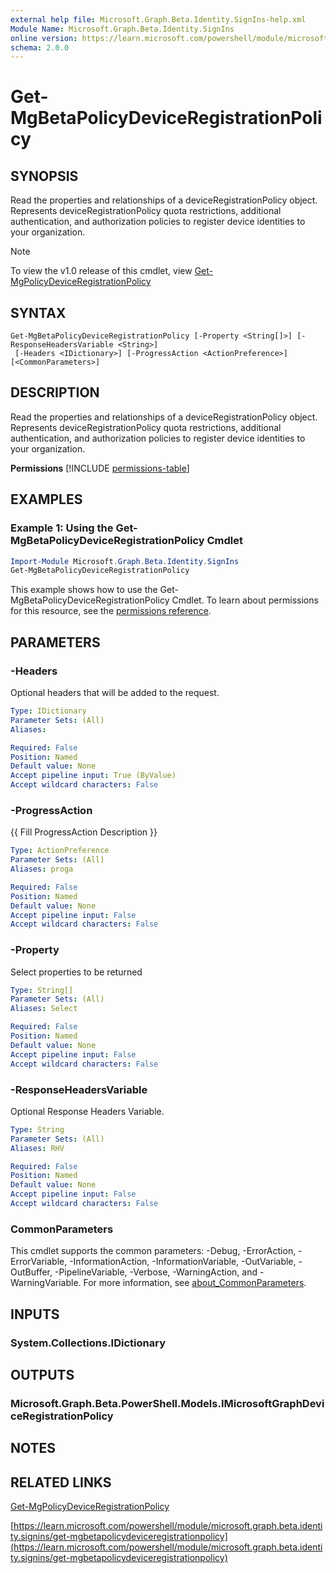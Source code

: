 ```yaml
---
external help file: Microsoft.Graph.Beta.Identity.SignIns-help.xml
Module Name: Microsoft.Graph.Beta.Identity.SignIns
online version: https://learn.microsoft.com/powershell/module/microsoft.graph.beta.identity.signins/get-mgbetapolicydeviceregistrationpolicy
schema: 2.0.0
---
```


# Get-MgBetaPolicyDeviceRegistrationPolicy

## SYNOPSIS
Read the properties and relationships of a deviceRegistrationPolicy object.
Represents deviceRegistrationPolicy quota restrictions, additional authentication, and authorization policies to register device identities to your organization.

> [!NOTE]
> To view the v1.0 release of this cmdlet, view [Get-MgPolicyDeviceRegistrationPolicy](/powershell/module/Microsoft.Graph.Identity.SignIns/Get-MgPolicyDeviceRegistrationPolicy?view=graph-powershell-1.0)

## SYNTAX

```
Get-MgBetaPolicyDeviceRegistrationPolicy [-Property <String[]>] [-ResponseHeadersVariable <String>]
 [-Headers <IDictionary>] [-ProgressAction <ActionPreference>] [<CommonParameters>]
```

## DESCRIPTION
Read the properties and relationships of a deviceRegistrationPolicy object.
Represents deviceRegistrationPolicy quota restrictions, additional authentication, and authorization policies to register device identities to your organization.

**Permissions**
[!INCLUDE [permissions-table](~/../graphref/api-reference/beta/includes/permissions/deviceregistrationpolicy-get-permissions.md)]

## EXAMPLES
### Example 1: Using the Get-MgBetaPolicyDeviceRegistrationPolicy Cmdlet
```powershell
Import-Module Microsoft.Graph.Beta.Identity.SignIns
Get-MgBetaPolicyDeviceRegistrationPolicy
```
This example shows how to use the Get-MgBetaPolicyDeviceRegistrationPolicy Cmdlet.
To learn about permissions for this resource, see the [permissions reference](/graph/permissions-reference).

## PARAMETERS

### -Headers
Optional headers that will be added to the request.

```yaml
Type: IDictionary
Parameter Sets: (All)
Aliases:

Required: False
Position: Named
Default value: None
Accept pipeline input: True (ByValue)
Accept wildcard characters: False
```

### -ProgressAction
{{ Fill ProgressAction Description }}

```yaml
Type: ActionPreference
Parameter Sets: (All)
Aliases: proga

Required: False
Position: Named
Default value: None
Accept pipeline input: False
Accept wildcard characters: False
```

### -Property
Select properties to be returned

```yaml
Type: String[]
Parameter Sets: (All)
Aliases: Select

Required: False
Position: Named
Default value: None
Accept pipeline input: False
Accept wildcard characters: False
```

### -ResponseHeadersVariable
Optional Response Headers Variable.

```yaml
Type: String
Parameter Sets: (All)
Aliases: RHV

Required: False
Position: Named
Default value: None
Accept pipeline input: False
Accept wildcard characters: False
```

### CommonParameters
This cmdlet supports the common parameters: -Debug, -ErrorAction, -ErrorVariable, -InformationAction, -InformationVariable, -OutVariable, -OutBuffer, -PipelineVariable, -Verbose, -WarningAction, and -WarningVariable. For more information, see [about_CommonParameters](http://go.microsoft.com/fwlink/?LinkID=113216).

## INPUTS

### System.Collections.IDictionary
## OUTPUTS

### Microsoft.Graph.Beta.PowerShell.Models.IMicrosoftGraphDeviceRegistrationPolicy
## NOTES

## RELATED LINKS
[Get-MgPolicyDeviceRegistrationPolicy](/powershell/module/Microsoft.Graph.Identity.SignIns/Get-MgPolicyDeviceRegistrationPolicy?view=graph-powershell-1.0)

[https://learn.microsoft.com/powershell/module/microsoft.graph.beta.identity.signins/get-mgbetapolicydeviceregistrationpolicy](https://learn.microsoft.com/powershell/module/microsoft.graph.beta.identity.signins/get-mgbetapolicydeviceregistrationpolicy)




